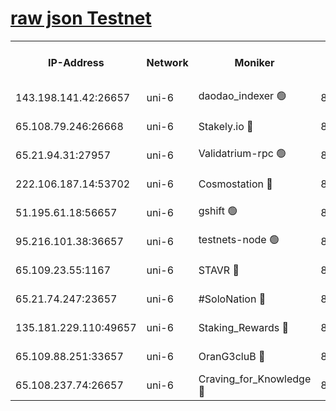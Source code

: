 [raw json Testnet](https://rpc-check.junot.stavr.tech/junot/rpc-junot-result.json)
=


<table><tr><th>IP-Address</th><th>Network</th><th>Moniker</th><th>Latest Block Height</th><th>Earliest Block Height</th><th>Catching Up</th><th>Tx Index</th><th>Voting Power</th><th>Scan Time</th></tr><tr><td>143.198.141.42:26657</td><td>uni-6</td><td>daodao_indexer 🟢</td><td>8755567</td><td>1</td><td>False</td><td>off</td><td>0</td><td>2024-03-10T20:54:56.744905275UTC</td></tr><tr><td>65.108.79.246:26668</td><td>uni-6</td><td>Stakely.io 🔴</td><td>8755563</td><td>1570872</td><td>False</td><td>on</td><td>11</td><td>2024-03-10T20:54:46.417959131UTC</td></tr><tr><td>65.21.94.31:27957</td><td>uni-6</td><td>Validatrium-rpc 🟢</td><td>8755561</td><td>2943363</td><td>False</td><td>on</td><td>0</td><td>2024-03-10T20:54:42.024737825UTC</td></tr><tr><td>222.106.187.14:53702</td><td>uni-6</td><td>Cosmostation 🔴</td><td>8755560</td><td>7473037</td><td>False</td><td>on</td><td>109003</td><td>2024-03-10T20:54:39.688081162UTC</td></tr><tr><td>51.195.61.18:56657</td><td>uni-6</td><td>gshift 🟢</td><td>8559900</td><td>7691417</td><td>False</td><td>on</td><td>0</td><td>2024-03-10T20:54:28.168891162UTC</td></tr><tr><td>95.216.101.38:36657</td><td>uni-6</td><td>testnets-node 🟢</td><td>8755564</td><td>8116304</td><td>False</td><td>on</td><td>0</td><td>2024-03-10T20:54:48.813744093UTC</td></tr><tr><td>65.109.23.55:1167</td><td>uni-6</td><td>STAVR 🔴</td><td>8755566</td><td>8207211</td><td>False</td><td>off</td><td>6056</td><td>2024-03-10T20:54:53.209790264UTC</td></tr><tr><td>65.21.74.247:23657</td><td>uni-6</td><td>#SoloNation 🔴</td><td>8755567</td><td>8237483</td><td>False</td><td>on</td><td>112</td><td>2024-03-10T20:54:55.875017783UTC</td></tr><tr><td>135.181.229.110:49657</td><td>uni-6</td><td>Staking_Rewards 🔴</td><td>8755569</td><td>8388763</td><td>False</td><td>on</td><td>1008</td><td>2024-03-10T20:55:01.426298161UTC</td></tr><tr><td>65.109.88.251:33657</td><td>uni-6</td><td>OranG3cluB 🔴</td><td>8755568</td><td>8418953</td><td>False</td><td>on</td><td>11</td><td>2024-03-10T20:55:01.111954249UTC</td></tr><tr><td>65.108.237.74:26657</td><td>uni-6</td><td>Craving_for_Knowledge 🔴</td><td>8755566</td><td>8695929</td><td>False</td><td>on</td><td>9004</td><td>2024-03-10T20:54:53.529655065UTC</td></tr></table>